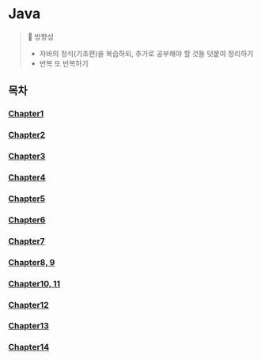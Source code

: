 # Java

> 🎉 방향성 <br>
> - 자바의 정석(기초편)을 복습하되, 추가로 공부해야 할 것들 덧붙여 정리하기 <br> 
> - 반복 또 반복하기 <br> 

## 목차
### [Chapter1](Chapter1)
### [Chapter2](Chapter2)
### [Chapter3](Chapter3)
### [Chapter4](Chapter4)
### [Chapter5](Chapter5)
### [Chapter6](Chapter6)
### [Chapter7](Chapter7)
### [Chapter8, 9](Chapter8)
### [Chapter10, 11](Chapter10)
### [Chapter12](Chapter12)
### [Chapter13](Chapter13)
### [Chapter14](Chapter14)

